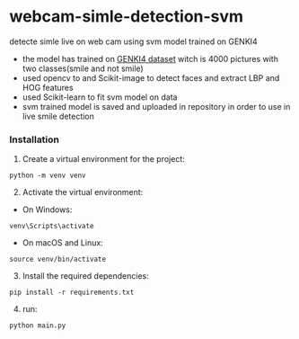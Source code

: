 # webcam-simle-detection-svm
detecte simle live on web cam using svm model trained on GENKI4


- the model has trained on [GENKI4 dataset](https://inc.ucsd.edu/mplab/398/) witch is 4000 pictures 
with two classes(smile and not smile)
- used opencv to and Scikit-image to detect faces and extract LBP and HOG features
- used Scikit-learn to fit svm model on data
- svm trained model is saved and uploaded in repository in order to use in live smile detection

### Installation
1. Create a virtual environment for the project:
```
python -m venv venv
```
2. Activate the virtual environment:
  - On Windows:
```
venv\Scripts\activate
```

  - On macOS and Linux:
```
source venv/bin/activate
```
3. Install the required dependencies:
```
pip install -r requirements.txt
```

4. run:
```
python main.py
```
